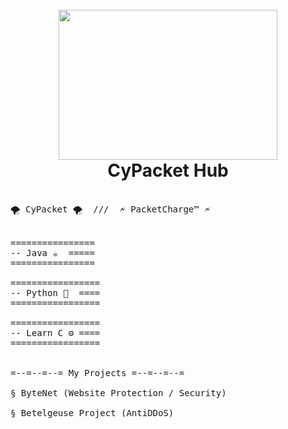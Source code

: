<h1 align="center">
  <br>
    <img src="https://s7.gifyu.com/images/yt5scom-Animation-blue-backgroun-1.gif" width="350" height="240">
    <br>
    CyPacket Hub
    <br>
</h1>

<pre>

🌪️ CyPacket 🌪️  ///  🗲 PacketCharge™ 🗲


================
-- Java ☕  =====
================

=================
-- Python 🐍  ====
=================

=================
-- Learn C ⚙️ ====
=================


=--=--=--= My Projects =--=--=--=

§ ByteNet (Website Protection / Security)

§ Betelgeuse Project (AntiDDoS)
